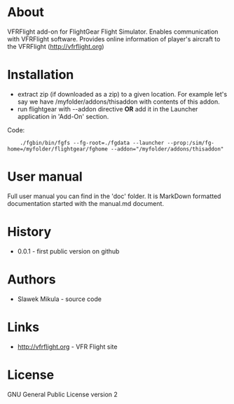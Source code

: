 # About

VFRFlight add-on for FlightGear Flight Simulator. Enables communication with
VFRFlight software. Provides online information of player's aircraft to the
VFRFlight (http://vfrflight.org)

# Installation

- extract zip (if downloaded as a zip) to a given location. For example let's
  say we have /myfolder/addons/thisaddon with contents of this addon.
- run flightgear with --addon directive **OR** add it in the Launcher application
  in 'Add-On' section.

Code:
```
    ./fgbin/bin/fgfs --fg-root=./fgdata --launcher --prop:/sim/fg-home=/myfolder/flightgear/fghome --addon="/myfolder/addons/thisaddon"
```

# User manual

Full user manual you can find in the 'doc' folder. It is MarkDown formatted
documentation started with the manual.md document.

# History

- 0.0.1 - first public version on github


# Authors

- Slawek Mikula - source code

# Links

- http://vfrflight.org - VFR Flight site

# License

GNU General Public License version 2
